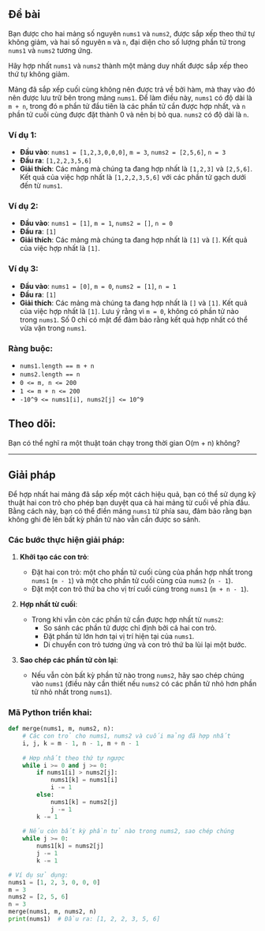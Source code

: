 ## Đề bài

Bạn được cho hai mảng số nguyên `nums1` và `nums2`, được sắp xếp theo thứ tự không giảm, và hai số nguyên `m` và `n`, đại diện cho số lượng phần tử trong `nums1` và `nums2` tương ứng.

Hãy hợp nhất `nums1` và `nums2` thành một mảng duy nhất được sắp xếp theo thứ tự không giảm.

Mảng đã sắp xếp cuối cùng không nên được trả về bởi hàm, mà thay vào đó nên được lưu trữ bên trong mảng `nums1`. Để làm điều này, `nums1` có độ dài là `m + n`, trong đó `m` phần tử đầu tiên là các phần tử cần được hợp nhất, và `n` phần tử cuối cùng được đặt thành 0 và nên bị bỏ qua. `nums2` có độ dài là `n`.

### Ví dụ 1:

- **Đầu vào**: `nums1 = [1,2,3,0,0,0]`, `m = 3`, `nums2 = [2,5,6]`, `n = 3`
- **Đầu ra**: `[1,2,2,3,5,6]`
- **Giải thích**: Các mảng mà chúng ta đang hợp nhất là `[1,2,3]` và `[2,5,6]`. Kết quả của việc hợp nhất là `[1,2,2,3,5,6]` với các phần tử gạch dưới đến từ `nums1`.

### Ví dụ 2:

- **Đầu vào**: `nums1 = [1]`, `m = 1`, `nums2 = []`, `n = 0`
- **Đầu ra**: `[1]`
- **Giải thích**: Các mảng mà chúng ta đang hợp nhất là `[1]` và `[]`. Kết quả của việc hợp nhất là `[1]`.

### Ví dụ 3:

- **Đầu vào**: `nums1 = [0]`, `m = 0`, `nums2 = [1]`, `n = 1`
- **Đầu ra**: `[1]`
- **Giải thích**: Các mảng mà chúng ta đang hợp nhất là `[]` và `[1]`. Kết quả của việc hợp nhất là `[1]`. Lưu ý rằng vì `m = 0`, không có phần tử nào trong `nums1`. Số 0 chỉ có mặt để đảm bảo rằng kết quả hợp nhất có thể vừa vặn trong `nums1`.

### Ràng buộc:

- `nums1.length == m + n`
- `nums2.length == n`
- `0 <= m, n <= 200`
- `1 <= m + n <= 200`
- `-10^9 <= nums1[i], nums2[j] <= 10^9`

## Theo dõi:

Bạn có thể nghĩ ra một thuật toán chạy trong thời gian O(m + n) không?

---

## Giải pháp

Để hợp nhất hai mảng đã sắp xếp một cách hiệu quả, bạn có thể sử dụng kỹ thuật hai con trỏ cho phép bạn duyệt qua cả hai mảng từ cuối về phía đầu. Bằng cách này, bạn có thể điền mảng `nums1` từ phía sau, đảm bảo rằng bạn không ghi đè lên bất kỳ phần tử nào vẫn cần được so sánh.

### Các bước thực hiện giải pháp:

1. **Khởi tạo các con trỏ**:
   - Đặt hai con trỏ: một cho phần tử cuối cùng của phần hợp nhất trong `nums1` (`m - 1`) và một cho phần tử cuối cùng của `nums2` (`n - 1`).
   - Đặt một con trỏ thứ ba cho vị trí cuối cùng trong `nums1` (`m + n - 1`).

2. **Hợp nhất từ cuối**:
   - Trong khi vẫn còn các phần tử cần được hợp nhất từ `nums2`:
     - So sánh các phần tử được chỉ định bởi cả hai con trỏ.
     - Đặt phần tử lớn hơn tại vị trí hiện tại của `nums1`.
     - Di chuyển con trỏ tương ứng và con trỏ thứ ba lùi lại một bước.

3. **Sao chép các phần tử còn lại**:
   - Nếu vẫn còn bất kỳ phần tử nào trong `nums2`, hãy sao chép chúng vào `nums1` (điều này cần thiết nếu `nums2` có các phần tử nhỏ hơn phần tử nhỏ nhất trong `nums1`).

### Mã Python triển khai:

```python
def merge(nums1, m, nums2, n):
    # Các con trỏ cho nums1, nums2 và cuối mảng đã hợp nhất
    i, j, k = m - 1, n - 1, m + n - 1
    
    # Hợp nhất theo thứ tự ngược
    while i >= 0 and j >= 0:
        if nums1[i] > nums2[j]:
            nums1[k] = nums1[i]
            i -= 1
        else:
            nums1[k] = nums2[j]
            j -= 1
        k -= 1
    
    # Nếu còn bất kỳ phần tử nào trong nums2, sao chép chúng
    while j >= 0:
        nums1[k] = nums2[j]
        j -= 1
        k -= 1

# Ví dụ sử dụng:
nums1 = [1, 2, 3, 0, 0, 0]
m = 3
nums2 = [2, 5, 6]
n = 3
merge(nums1, m, nums2, n)
print(nums1)  # Đầu ra: [1, 2, 2, 3, 5, 6]
